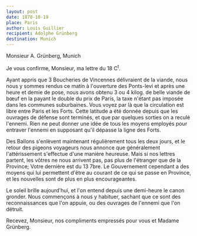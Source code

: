 ```yaml
---
layout: post
date: 1870-10-19
place: Paris
author: Louis Guillier
recipient: Adolphe Grünberg
destination: Munich
---
```


Monsieur A. Grünberg, Munich


Je vous confirme, Monsieur, ma lettre du 18 C<sup>t</sup>.

Ayant appris que 3 Boucheries de Vincennes délivraient de la viande, nous nous
y sommes rendus ce matin à l'ouverture des Ponts-levi et après une heure et
demie de pose, nous avons obtenu 3 ou 4 kilog. de belle viande de bœuf en la
payant le double du prix de Paris, la taxe n'étant pas imposée dans les
communes suburbaines. Vous voyez par là que la circulation est libre entre
Paris et les Forts. Cette latitude a été donnée depuis que les ouvrages de
défense sont terminés, et que par quelques sorties on a reculé l'ennemi. Rien
ne peut donner une idée de tous les moyens employés pour entraver l'ennemi en
supposant qu'il dépasse la ligne des Forts.

Des Ballons s'enlèvent maintenant régulièrement tous les deux jours, et le
retour des pigeons voyageurs nous annonce que généralement l'attérissement
s'effectue d'une manière heureuse. Mais si nos lettres partent, les vôtres ne
nous arrivent pas, pas plus de l'étranger que de la Province; Votre dernière
est du 13 7bre. Le Gouvernement cependant a des moyens qui lui permettent
d'être au courant de ce qui se passe en Province, et les nouvelles sont de plus
en plus encourageantes.

Le soleil brille aujourd'hui, et l'on entend depuis une demi-heure le canon
gronder. Nous commençons à nous y habituer, sachant que ce sont des
reconnaissances que l'on appuie, ou des ouvrages de l'ennemi que l'on détruit.


Recevez, Monsieur, nos compliments empressés pour vous et Madame Grünberg.
